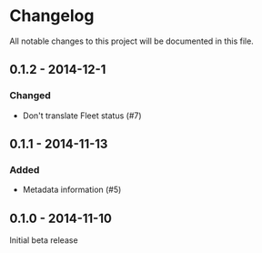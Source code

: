 # Changelog
All notable changes to this project will be documented in this file.

0.1.2 - 2014-12-1
------------------
### Changed
- Don't translate Fleet status (#7)

0.1.1 - 2014-11-13
------------------
### Added
- Metadata information (#5)

0.1.0 - 2014-11-10
------------------
Initial beta release
